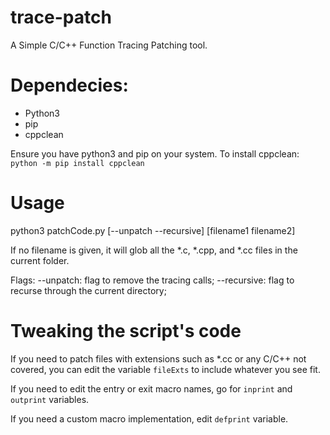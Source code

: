 # trace-patch
A Simple C/C++ Function Tracing Patching tool.

# Dependecies:
- Python3
- pip
- cppclean

Ensure you have python3 and pip on your system.
To install cppclean: `python -m pip install cppclean`

# Usage

python3 patchCode.py [--unpatch --recursive] [filename1 filename2]

If no filename is given, it will glob all the \*.c, \*.cpp, and \*.cc files in the current folder.

Flags:
--unpatch: flag to remove the tracing calls;
--recursive: flag to recurse through the current directory;

# Tweaking the script's code

If you need to patch files with extensions such as \*.cc or any C/C++ not covered, you can edit the variable `fileExts` to include whatever you see fit.

If you need to edit the entry or exit macro names, go for `inprint` and `outprint` variables.

If you need a custom macro implementation, edit `defprint` variable.
